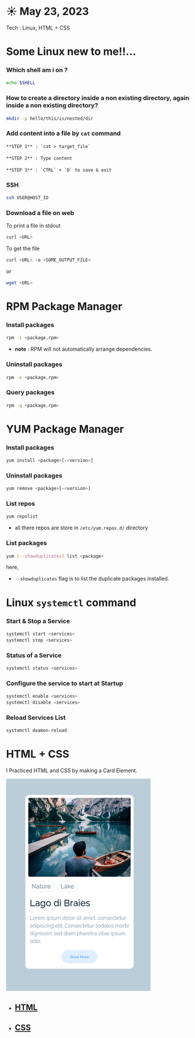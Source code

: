 # ☀️ May 23, 2023
Tech : Linux, HTML + CSS

# Some Linux new to me!!...

### Which shell am i on ?
``` bash
echo $SHELL
```

### How to create a directory inside a non existing directory, again inside a non existing directory?
``` bash
mkdir -p hello/this/is/nested/dir 
```

### Add content into a file by `cat` command
    **STEP 1** : `cat > target_file`

    **STEP 2** : Type content

    **STEP 3** : `CTRL` + `D` to save & exit 

### SSH
``` bash
ssh USER@HOST_ID
```

### Download a file on web

To print a file in stdout
``` bash
curl <URL>
```
To get the file
``` bash
curl <URL> -o <SOME_OUTPUT_FILE>
```
or
``` bash
wget <URL>
```

# RPM Package Manager

### Install packages
``` bash
rpm -i <package.rpm>
```
- **note** : RPM will not automatically arrange dependencies.

### Uninstall packages
``` bash
rpm -e <package.rpm>
```

### Query packages
``` bash
rpm -q <package.rpm>
```

# YUM Package Manager

### Install packages
``` bash
yum install <package>[-<version>]
```

### Uninstall packages
``` bash
yum remove <package>[-<version>]
```

### List repos
``` bash
yum repolist
```
- all there repos are store in `/etc/yum.repos.d/` directory

### List packages

``` bash
yum [--showduplicates] list <package>
```

here,
- `--showduplicates` flag is to list the duplicate packages installed.

# Linux `systemctl` command

### Start & Stop a Service
``` bash
systemctl start <services>
systemctl stop <services>
```

### Status of a Service
``` bash
systemctl status <services>
```

### Configure the service to start at Startup
``` bash
systemctl enable <services>
systemctl disable <services>
```

### Reload Services List
``` bash
systemctl deamon-reload
```


# HTML + CSS

I Practiced HTML and CSS by making a Card Element. 

![Card.png](Card.png)

- ## [HTML](card.html)

- ## [CSS](card.css)
